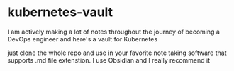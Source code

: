 # kubernetes-vault
I am actively making a lot of notes throughout the journey of becoming a DevOps engineer and here's a vault for Kubernetes

just clone the whole repo and use in your favorite note taking software that supports .md file extenstion. I use Obsidian
and I really recommend it
